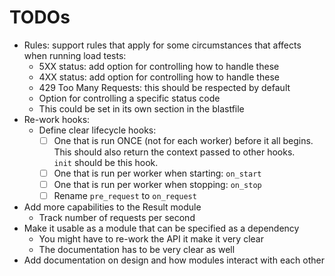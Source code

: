 # TODOs

- Rules: support rules that apply for some circumstances that affects\
  when running load tests:
  - 5XX status: add option for controlling how to handle these
  - 4XX status: add option for controlling how to handle these
  - 429 Too Many Requests: this should be respected by default
  - Option for controlling a specific status code
  - This could be set in its own section in the blastfile
- Re-work hooks:
  - Define clear lifecycle hooks:
    - [ ] One that is run ONCE (not for each worker) before it all begins.\
      This should also return the context passed to other hooks.\
      `init` should be this hook.
    - [ ] One that is run per worker when starting: `on_start`
    - [ ] One that is run per worker when stopping: `on_stop`
    - [ ] Rename `pre_request` to `on_request`
- Add more capabilities to the Result module
  - Track number of requests per second
- Make it usable as a module that can be specified as a dependency
  - You might have to re-work the API it make it very clear
  - The documentation has to be very clear as well
- Add documentation on design and how modules interact with each other

